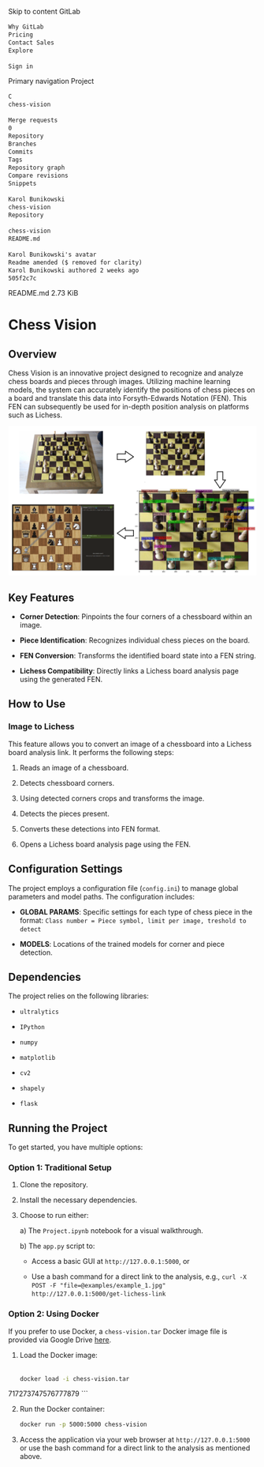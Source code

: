 
Skip to content
GitLab

    Why GitLab
    Pricing
    Contact Sales
    Explore

    Sign in

Primary navigation
Project

    C
    chess-vision

    Merge requests
    0
    Repository
    Branches
    Commits
    Tags
    Repository graph
    Compare revisions
    Snippets

    Karol Bunikowski
    chess-vision
    Repository

    chess-vision
    README.md

    Karol Bunikowski's avatar
    Readme amended ($ removed for clarity)
    Karol Bunikowski authored 2 weeks ago
    505f2c7c

README.md
2.73 KiB

# Chess Vision

## Overview

Chess Vision is an innovative project designed to recognize and analyze chess boards and pieces through images. Utilizing machine learning models, the system can accurately identify the positions of chess pieces on a board and translate this data into Forsyth-Edwards Notation (FEN). This FEN can subsequently be used for in-depth position analysis on platforms such as Lichess.

![Visualisation](./overview.jpg)

## Key Features

- **Corner Detection**: Pinpoints the four corners of a chessboard within an image.

- **Piece Identification**: Recognizes individual chess pieces on the board.

- **FEN Conversion**: Transforms the identified board state into a FEN string.

- **Lichess Compatibility**: Directly links a Lichess board analysis page using the generated FEN.

## How to Use

### Image to Lichess

This feature allows you to convert an image of a chessboard into a Lichess board analysis link. It performs the following steps:

1. Reads an image of a chessboard.

2. Detects chessboard corners.

3. Using detected corners crops and transforms the image.

4. Detects the pieces present.

5. Converts these detections into FEN format.

6. Opens a Lichess board analysis page using the FEN.

## Configuration Settings

The project employs a configuration file (`config.ini`) to manage global parameters and model paths. The configuration includes:

- **GLOBAL PARAMS**: Specific settings for each type of chess piece in the format: `Class number = Piece symbol, limit per image, treshold to detect`

- **MODELS**: Locations of the trained models for corner and piece detection.

## Dependencies

The project relies on the following libraries:

- `ultralytics`

- `IPython`

- `numpy`

- `matplotlib`

- `cv2`

- `shapely`

- `flask`

## Running the Project

To get started, you have multiple options:

### Option 1: Traditional Setup

1. Clone the repository.

2. Install the necessary dependencies.

3. Choose to run either:

    a) The `Project.ipynb` notebook for a visual walkthrough.

    

    b) The `app.py` script to:

    - Access a basic GUI at `http://127.0.0.1:5000`, or

    - Use a bash command for a direct link to the analysis, e.g., `curl -X POST -F "file=@examples/example_1.jpg" http://127.0.0.1:5000/get-lichess-link`

### Option 2: Using Docker

If you prefer to use Docker, a `chess-vision.tar` Docker image file is provided via Google Drive [here](https://drive.google.com/file/d/1ruriP6TBDnJtWdTyYPdeEoU_1vHbWK9m/view).

1. Load the Docker image:  

    ```bash

    docker load -i chess-vision.tar

717273747576777879
    ```

2. Run the Docker container:  
    ```bash
    docker run -p 5000:5000 chess-vision
    ```

3. Access the application via your web browser at `http://127.0.0.1:5000` or use the bash command for a direct link to the analysis as mentioned above.
